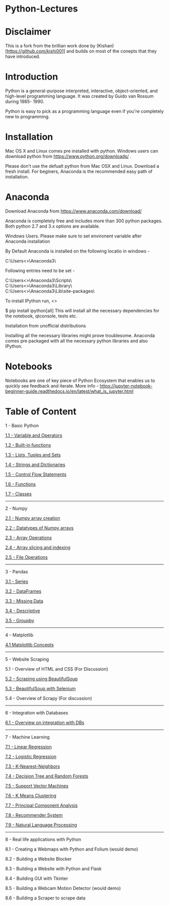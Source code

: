 # Python-Lectures

# Disclaimer

 This is a fork from the brillian work done by (Kishan)[https://github.com/kishi001] and builds on most of the conepts that they have introduced.

# Introduction

Python is a general-purpose interpreted, interactive, object-oriented, and high-level programming language. It was created by Guido van Rossum during 1985- 1990. 

Python is easy to pick as a programming language even if you're completely new to programming.

# Installation

Mac OS X and Linux comes pre installed with python. Windows users can download python from https://www.python.org/downloads/ .

Please don't use the defualt python from Mac OSX and Linux. Download a fresh install. For beginers, Anaconda is the recommended easy path of installation.


# Anaconda

Download Anaconda from https://www.anaconda.com/download/

Anaconda is completely free and includes more than 300 python packages. Both python 2.7 and 3.x options are available.

Windows Users. Please make sure to set environent variable after Anaconda installation

By Default Anaconda is installed on the following locatio in windows - 

C:\Users\<<user-name>>\Anaconda3\
  
Following entries need to be set - 
 
  C:\Users\<<user-name>>\Anaconda3\Scripts\ </br>
  C:\Users\<<user-name>>\Anaconda3\Library\ </br>
  C:\Users\<<user-name>>\Anaconda3\Lib\site-packages\ </br>

To install IPython run,
<<This is only needed if not using Anaconda>>

$ pip install ipython[all]
This will install all the necessary dependencies for the notebook, qtconsole, tests etc.

Installation from unofficial distributions

Installing all the necessary libraries might prove troublesome. Anaconda comes pre packaged with all the necessary python libraries and also IPython.

 
# Notebooks
 Notebooks are one of key piece of Python Ecosystem that enables us to quickly see feedback and iterate.
 More info - https://jupyter-notebook-beginner-guide.readthedocs.io/en/latest/what_is_jupyter.html
 


# Table of Content

1 - Basic Python

  [1.1 - Variable and Operators](https://github.com/sushgandhi/Python-Lectures/blob/master/Basic%20Python/1-variables-and-Operators-finished.ipynb) 
  
  [1.2 - Built-in functions](https://github.com/sushgandhi/Python-Lectures/blob/master/Basic%20Python/2-Built-in-functions-finished.ipynb)
  
  [1.3 - Lists, Tuples and Sets](https://github.com/sushgandhi/Python-Lectures/blob/master/Basic%20Python/3-Lists-Tuples-and-Sets-finished.ipynb)

  [1.4 - Strings and Dictionaries](https://github.com/sushgandhi/Python-Lectures/blob/master/Basic%20Python/4-Strings-and-Dictionaries-finished.ipynb)

  [1.5 - Control Flow Statements](https://github.com/sushgandhi/Python-Lectures/blob/master/Basic%20Python/5-Control-Flow-Statements-finished.ipynb)

  [1.6 - Functions](https://github.com/sushgandhi/Python-Lectures/blob/master/Basic%20Python/6-Functions-finished.ipynb)

  [1.7 - Classes](https://github.com/sushgandhi/Python-Lectures/blob/master/Basic%20Python/7-Classes-finished.ipynb)

----------------------------------------------------------------

2 - Numpy
  
  [2.1 - Numpy array creation](https://github.com/sushgandhi/Python-Lectures/blob/master/Numpy/1-Numpy-array-creation-finished.ipynb)
  
  [2.2 - Datatypes of Numpy arrays](https://github.com/sushgandhi/Python-Lectures/blob/master/Numpy/2-Datatypes-of-Numpy-arrays-finished.ipynb)
  
  [2.3 - Array Operations](https://github.com/sushgandhi/Python-Lectures/blob/master/Numpy/3-Array-Operations-finished.ipynb)
  
  [2.4 - Array slicing and indexing](https://github.com/sushgandhi/Python-Lectures/blob/master/Numpy/4-Arrays-slicing-and-indexing-finished.ipynb)
  
  [2.5 - File Operations](https://github.com/sushgandhi/Python-Lectures/blob/master/Numpy/5-File-Operations-finished.ipynb)
  
---------------------------------------------------------------- 
  
 3 - Pandas
 
  [3.1 - Series](https://github.com/sushgandhi/Python-Lectures/blob/master/Pandas/1-Series-finished.ipynb)
  
  [3.2 - DataFrames](https://github.com/sushgandhi/Python-Lectures/blob/master/Pandas/2-DataFrames-finished.ipynb)
  
  [3.3 - Missing Data](https://github.com/sushgandhi/Python-Lectures/blob/master/Pandas/3-Missing-Data-finished.ipynb)
  
  [3.4 - Descriptive](https://github.com/sushgandhi/Python-Lectures/blob/master/Pandas/4-Descriptive-finished.ipynb)
  
  [3.5 - Groupby](https://github.com/sushgandhi/Python-Lectures/blob/master/Pandas/5-Groupby-finished.ipynb)
  
---------------------------------------------------------------- 

 4 - Matplotlib
  
  [4.1 Matplotlib Concepts](https://github.com/sushgandhi/Python-Lectures/blob/master/Matplotlib/1-Matplotlib-Concepts.ipynb)  
 
----------------------------------------------------------------
 
 5 - Website Scraping
 
  5.1 - Overview of HTML and CSS (For Discussion)
  
  [5.2 - Scraping using BeautifulSoup](https://github.com/sushgandhi/Python-Lectures/blob/master/Website%20Scraping/2-Scraping-using-BeautifulSoup.ipynb)
  
  [5.3 - BeautifulSoup with Selenium](https://github.com/sushgandhi/scrape-twitter)
  
  5.4 - Overview of Scrapy (For discussion)
 
 ----------------------------------------------------------------
 
 6 - Integration with Databases
  
  [6.1 - Overview on integration with DBs](https://github.com/sushgandhi/Python-Lectures/blob/master/Integration%20with%20Databases/Overview-on-integration-with-DBs.ipynb)
  
 ---------------------------------------------------------
 
 7 - Machine Learning


 [7.1 - Linear Regression](https://github.com/sushgandhi/Python-Lectures/tree/master/Machine-Learning/Linear-Regression)

 [7.2 - Logistic Regression](https://github.com/sushgandhi/Python-Lectures/tree/master/Machine-Learning/Logistic-Regression)
 
 [7.3 - K-Nearest-Neighbors](https://github.com/sushgandhi/Python-Lectures/tree/master/Machine-Learning/K-Nearest-Neighbors)
 
 [7.4 - Decision Tree and Random Forests](https://github.com/sushgandhi/Python-Lectures/tree/master/Machine-Learning/Decision-Trees-and-Random-Forests)
 
 [7.5 - Support Vector Machines](http://localhost:8888/tree/Desktop/Python-Lectures/Machine-Learning/Support-Vector-Machines)
 
 [7.6 - K Means Clustering](https://github.com/sushgandhi/Python-Lectures/tree/master/Machine-Learning/K-Means-Clustering)
 
 [7.7 - Principal Component Analysis](https://github.com/sushgandhi/Python-Lectures/tree/master/Machine-Learning/Principal-Component-Analysis)
 
 [7.8 - Recommender System](https://github.com/sushgandhi/Python-Lectures/tree/master/Machine-Learning/Recommender-Systems)
 
 [7.9 - Natural Language Processing](https://github.com/sushgandhi/Python-Lectures/tree/master/Machine-Learning/Natural-Language-Processing) 
  
 -------------------------------------------------------

 8 - Real life applications with Python
 
 8.1 - Creating a Webmaps with Python and Folium (would demo)
 
 8.2 - Building a Website Blocker 
 
 8.3 - Building a Website with Python and Flask 
 
 8.4 - Building GUI with Tkinter
 
 8.5 - Building a Webcam Motion Detector (would demo)
 
 8.6 - Building a Scraper to scrape data

